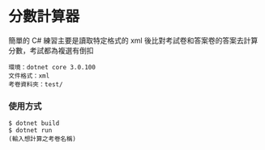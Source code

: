 # 分數計算器

簡單的 C# 練習主要是讀取特定格式的 xml 後比對考試卷和答案卷的答案去計算分數，考試都為複選有倒扣

```shell
環境：dotnet core 3.0.100
文件格式：xml
考卷資料夾：test/
```
### 使用方式
```shell
$ dotnet build
$ dotnet run
(輸入想計算之考卷名稱)
```